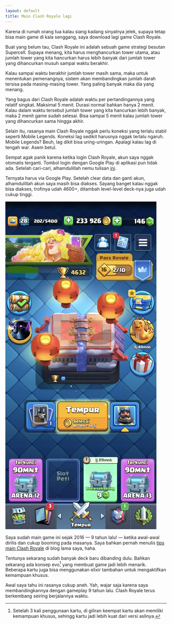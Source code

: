 ```yaml
---
layout: default
title: Main Clash Royale lagi
---
```


Karena di rumah orang tua kalau siang kadang sinyalnya jelek, supaya tetap bisa main game di kala senggang, saya download lagi game Clash Royale.

Buat yang belum tau, Clash Royale ini adalah sebuah game strategi besutan Supercell. Supaya menang, kita harus menghancurkan tower utama, atau jumlah tower yang kita hancurkan harus lebih banyak dari jumlah tower yang dihancurkan musuh sampai waktu berakhir.

Kalau sampai waktu berakhir jumlah tower masih sama, maka untuk menentukan pemenangnya, sistem akan membandingkan jumlah darah tersisa pada masing-masing tower. Yang paling banyak maka dia yang menang.

Yang bagus dari Clash Royale adalah waktu per pertandingannya yang relatif singkat. Maksimal 5 menit. Durasi normal bahkan hanya 2 menit. Kalau dalam waktu tersebut jumlah tower yang kita hancurkan lebih banyak, maka 2 menit game sudah selesai. Bisa sampai 5 menit kalau jumlah tower yang dihancurkan sama hingga akhir.

Selain itu, rasanya main Clash Royale nggak perlu koneksi yang terlalu stabil seperti Mobile Legends. Koneksi lag sedikit harusnya nggak terlalu ngaruh. Mobile Legends? Beuh, lag dikit bisa uring-uringan. Apalagi kalau lag di tengah war. Asem betul.

Sempat agak panik karena ketika login Clash Royale, akun saya nggak otomatis terganti. Tombol login dengan Google Play di aplikasi pun tidak ada. Setelah cari-cari, alhamdulillah nemu tulisan [ini](https://support.supercell.com/clash-royale/en/articles/the-google-button-is-gone-where-are-my-accounts.html).

Ternyata harus via Google Play. Setelah clear data dan ganti akun, alhamdulillah akun saya masih bisa diakses. Sayang banget kalau nggak bisa diakses, trofinya udah 4600+, ditambah level-level deck-nya juga udah cukup tinggi.

![Clash Royale](/assets/images/2025/991a285e-418d-4a8b-a5f2-0eb2ba88d42b.webp)

Saya sudah main game ini sejak 2016 — 9 tahun lalu! — ketika awal-awal dirilis dan cukup booming pada masanya. Saya bahkan pernah menulis [tips main Clash Royale](https://adiprnm.wordpress.com/2016/06/27/1481) di blog lama saya, haha.

Tentunya sekarang sudah banyak deck baru dibanding dulu. Bahkan sekarang ada konsep evo[^1] yang membuat game jadi lebih menarik. Beberapa kartu juga bisa menggunakan elixir tambahan untuk mengaktifkan kemampuan khusus.

Awal saya tahu ini rasanya cukup aneh. Yah, wajar saja karena saya membandingkannya dengan gameplay 9 tahun lalu. Clash Royale terus berkembang seiring berjalannya waktu.

[^1]: Setelah 3 kali penggunaan kartu, di giliran keempat kartu akan memiliki kemampuan khusus, sehingg kartu jadi lebih kuat dari versi aslinya.